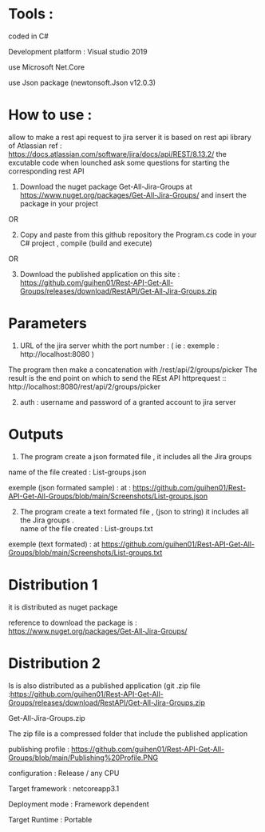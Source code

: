 # Tools :

coded in C#

Development platform : Visual studio 2019

use Microsoft Net.Core

use Json package (newtonsoft.Json v12.0.3)

# How to use :
allow to make a rest api request to jira server it is based on rest api library of Atlassian ref : https://docs.atlassian.com/software/jira/docs/api/REST/8.13.2/ the excutable code when lounched ask some questions for starting the corresponding rest API

1) Download the nuget package Get-All-Jira-Groups at  https://www.nuget.org/packages/Get-All-Jira-Groups/ and insert the package in your project

OR

2) Copy and paste from this github repository the Program.cs code in your C# project , compile (build and execute) 

OR

3) Download the published application on this site : https://github.com/guihen01/Rest-API-Get-All-Groups/releases/download/RestAPI/Get-All-Jira-Groups.zip

# Parameters

1) URL of the jira server whith the port number :
( ie : exemple : http://localhost:8080 )

The program then make a concatenation with /rest/api/2/groups/picker 
The result is the end point on which to send the REst API httprequest :: http://localhost:8080/rest/api/2/groups/picker

2) auth : username and password of a granted account to jira server

# Outputs

1) The program create a json formated file , it includes all the Jira groups	

name of the file created : List-groups.json

exemple (json formated sample) : at : https://github.com/guihen01/Rest-API-Get-All-Groups/blob/main/Screenshots/List-groups.json


2) The program create a text formated file , (json to string) it includes all the Jira groups
.  
name of the file created : List-groups.txt

exemple (text formated) : at https://github.com/guihen01/Rest-API-Get-All-Groups/blob/main/Screenshots/List-groups.txt

# Distribution 1 

it is distributed as nuget package

reference to download the package is : https://www.nuget.org/packages/Get-All-Jira-Groups/

# Distribution 2

Is is also distributed as a published application (git .zip file   :https://github.com/guihen01/Rest-API-Get-All-Groups/releases/download/RestAPI/Get-All-Jira-Groups.zip 

Get-All-Jira-Groups.zip

The zip file is a compressed folder that include the published application 

publishing profile :  https://github.com/guihen01/Rest-API-Get-All-Groups/blob/main/Publishing%20Profile.PNG

configuration : Release / any CPU

Target framework : netcoreapp3.1

Deployment mode : Framework dependent

Target Runtime : Portable




